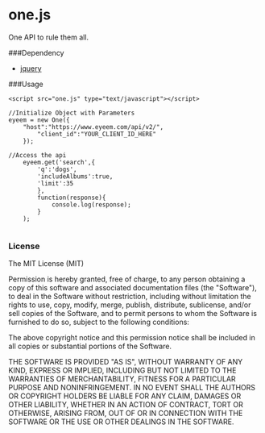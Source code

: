 one.js
======

One API to rule them all.

###Dependency
+ [jquery](https://github.com/jquery/jquery)

###Usage

```
<script src="one.js" type="text/javascript"></script>
```

```
//Initialize Object with Parameters 
eyeem = new One({
  	"host":"https://www.eyeem.com/api/v2/",
		"client_id":"YOUR_CLIENT_ID_HERE"
	});

//Access the api
	eyeem.get('search',{
		'q':'dogs',
		'includeAlbums':true,
		'limit':35
		},
		function(response){
			console.log(response);
		}
	);
  
  ```

### License
The MIT License (MIT)

Permission is hereby granted, free of charge, to any person obtaining a copy of this software and associated documentation files (the "Software"), to deal in the Software without restriction, including without limitation the rights to use, copy, modify, merge, publish, distribute, sublicense, and/or sell copies of the Software, and to permit persons to whom the Software is furnished to do so, subject to the following conditions:

The above copyright notice and this permission notice shall be included in all copies or substantial portions of the Software.

THE SOFTWARE IS PROVIDED "AS IS", WITHOUT WARRANTY OF ANY KIND, EXPRESS OR IMPLIED, INCLUDING BUT NOT LIMITED TO THE WARRANTIES OF MERCHANTABILITY, FITNESS FOR A PARTICULAR PURPOSE AND NONINFRINGEMENT. IN NO EVENT SHALL THE AUTHORS OR COPYRIGHT HOLDERS BE LIABLE FOR ANY CLAIM, DAMAGES OR OTHER LIABILITY, WHETHER IN AN ACTION OF CONTRACT, TORT OR OTHERWISE, ARISING FROM, OUT OF OR IN CONNECTION WITH THE SOFTWARE OR THE USE OR OTHER DEALINGS IN THE SOFTWARE.
